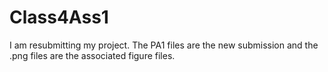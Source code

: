 # Class4Ass1

I am resubmitting my project. The PA1 files are the new submission and the .png files are the associated figure files.
